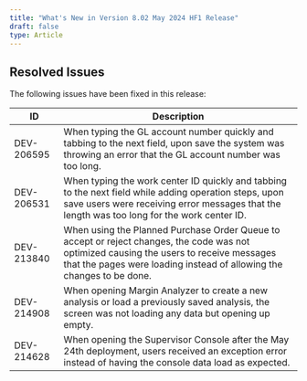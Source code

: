 ```yaml
---
title: "What's New in Version 8.02 May 2024 HF1 Release"
draft: false
type: Article
---
```


## Resolved Issues

The following issues have been fixed in this release:

| ID         | Description                                                                                                                                                                                                       |
|------------|-------------------------------------------------------------------------------------------------------------------------------------------------------------------------------------------------------------------|
| DEV-206595 | When typing the GL account number quickly and tabbing to the next field, upon save the system was throwing an error that the GL account number was too long.                                                      |
| DEV-206531 | When typing the work center ID quickly and tabbing to the next field while adding operation steps, upon save users were receiving error messages that the length was too long for the work center ID.             |
| DEV-213840 | When using the Planned Purchase Order Queue to accept or reject changes, the code was not optimized causing the users to receive messages that the pages were loading instead of allowing the changes to be done. |
| DEV-214908 | When opening Margin Analyzer to create a new analysis or load a previously saved analysis, the screen was not loading any data but opening up empty.                                                              |
| DEV-214628 | When opening the Supervisor Console after the May 24th deployment, users received an exception error instead of having the console data load as expected.                                                         |